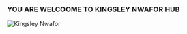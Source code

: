 ### YOU ARE WELCOOME TO KINGSLEY NWAFOR HUB

![Kingsley Nwafor](https://res.cloudinary.com/dje0eeous/image/upload/v1635425119/King_dbr9nt.jpg)

<!--
**kingsleynwafor54/kingsleynwafor54** is a ✨ _special_ ✨ repository because its `README.md` (this file) appears on your GitHub profile.

Here are some ideas to get you started:

- 🔭 I’m currently working on ...
- 🌱 I’m currently learning ...
- 👯 I’m looking to collaborate on ...
- 🤔 I’m looking for help with ...
- 💬 Ask me about ...
- 📫 How to reach me: ...
- 😄 Pronouns: ...
- ⚡ Fun fact: ...
-->
